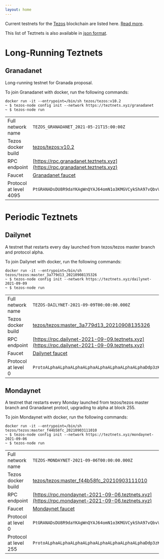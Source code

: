 ```yaml
---
layout: home
---
```


Current testnets for the [Tezos](https://tezos.com) blockchain are listed here. [Read more](about/).

This list of Teztnets is also available in [json format](https://teztnets.xyz/teztnets.json).

# Long-Running Teztnets


## Granadanet
Long-running testnet for Granada proposal.

To join Granadanet with docker, run the following commands:

```
docker run -it --entrypoint=/bin/sh tezos/tezos:v10.2
~ $ tezos-node config init --network https://teztnets.xyz/granadanet
~ $ tezos-node run
```

| | |
|-------|---------------------|
| Full network name | `TEZOS_GRANADANET_2021-05-21T15:00:00Z` |
| Tezos docker build | [tezos/tezos:v10.2](https://hub.docker.com/r/tezos/tezos/tags?page=1&ordering=last_updated&name=v10.2) |
| RPC endpoint | [https://rpc.granadanet.teztnets.xyz](https://rpc.granadanet.teztnets.xyz) |
| Faucet | [Granadanet faucet](https://faucet.tzalpha.net) |
| Protocol at level 4095 |  `PtGRANADsDU8R9daYKAgWnQYAJ64omN1o3KMGVCykShA97vQbvV` |



# Periodic Teztnets


## Dailynet
A testnet that restarts every day launched from tezos/tezos master branch and protocol alpha.

To join Dailynet with docker, run the following commands:

```
docker run -it --entrypoint=/bin/sh tezos/tezos:master_3a779d13_20210908135326
~ $ tezos-node config init --network https://teztnets.xyz/dailynet-2021-09-09
~ $ tezos-node run
```

| | |
|-------|---------------------|
| Full network name | `TEZOS-DAILYNET-2021-09-09T00:00:00.000Z` |
| Tezos docker build | [tezos/tezos:master_3a779d13_20210908135326](https://hub.docker.com/r/tezos/tezos/tags?page=1&ordering=last_updated&name=master_3a779d13_20210908135326) |
| RPC endpoint | [https://rpc.dailynet-2021-09-09.teztnets.xyz](https://rpc.dailynet-2021-09-09.teztnets.xyz) |
| Faucet | [Dailynet faucet](https://faucet.dailynet-2021-09-09.teztnets.xyz) |
| Protocol at level 0 |  `ProtoALphaALphaALphaALphaALphaALphaALphaALphaDdp3zK` |


## Mondaynet
A testnet that restarts every Monday launched from tezos/tezos master branch and Granadanet protocl, upgrading to alpha at block 255.

To join Mondaynet with docker, run the following commands:

```
docker run -it --entrypoint=/bin/sh tezos/tezos:master_f44b58fc_20210903111010
~ $ tezos-node config init --network https://teztnets.xyz/mondaynet-2021-09-06
~ $ tezos-node run
```

| | |
|-------|---------------------|
| Full network name | `TEZOS-MONDAYNET-2021-09-06T00:00:00.000Z` |
| Tezos docker build | [tezos/tezos:master_f44b58fc_20210903111010](https://hub.docker.com/r/tezos/tezos/tags?page=1&ordering=last_updated&name=master_f44b58fc_20210903111010) |
| RPC endpoint | [https://rpc.mondaynet-2021-09-06.teztnets.xyz](https://rpc.mondaynet-2021-09-06.teztnets.xyz) |
| Faucet | [Mondaynet faucet](https://faucet.mondaynet-2021-09-06.teztnets.xyz) |
| Protocol at level 0 |  `PtGRANADsDU8R9daYKAgWnQYAJ64omN1o3KMGVCykShA97vQbvV` |
| Protocol at level 255 |  `ProtoALphaALphaALphaALphaALphaALphaALphaALphaDdp3zK` |




